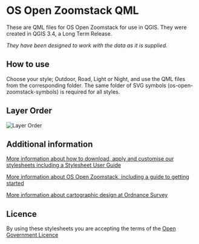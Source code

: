 # OS Open Zoomstack QML

These are QML files for OS Open Zoomstack for use in QGIS. They were created in QGIS 3.4, a Long Term Release.

*They have been designed to work with the data as it is supplied.*

## How to use
Choose your style; Outdoor, Road, Light or Night, and use the QML files from the corresponding folder.
The same folder of SVG symbols (os-open-zoomstack-symbols) is required for all styles.

## Layer Order
![Layer Order](https://raw.githubusercontent.com/OrdnanceSurvey/OS-Open-Zoomstack-Stylesheets/master/GeoPackage/QGIS%20Stylesheets%20(QML)/Layer%20Order.PNG)

## Additional information

[More information about how to download, apply and customise our stylesheets including a Stylesheet User Guide](http://www.ordnancesurvey.co.uk/resources/carto-design/cartographic-stylesheets.html)

[More information about OS Open Zoomstack, including a guide to getting started](http://www.ordnancesurvey.co.uk/business-and-government/products/os-open-zoomstack.html)

[More information about cartographic design at Ordnance Survey](https://www.ordnancesurvey.co.uk/resources/carto-design/)

## Licence

By using these stylesheets you are accepting the terms of the [Open Government Licence](http://www.nationalarchives.gov.uk/doc/open-government-licence/)